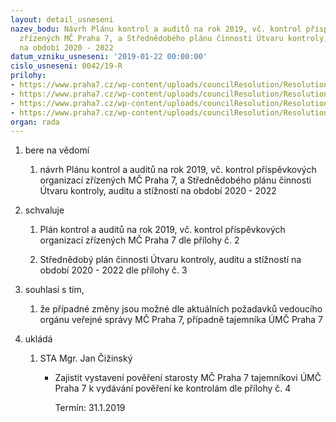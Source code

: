 ```yaml
---
layout: detail_usneseni
nazev_bodu: Návrh Plánu kontrol a auditů na rok 2019, vč. kontrol příspěvkových organizací
  zřízených MČ Praha 7, a Střednědobého plánu činnosti Útvaru kontroly, auditu a stížností
  na období 2020 - 2022
datum_vzniku_usneseni: '2019-01-22 00:00:00'
cislo_usneseni: 0042/19-R
prilohy:
- https://www.praha7.cz/wp-content/uploads/councilResolution/Resolutions/30524/export/Duvodovazprava~424402.docx
- https://www.praha7.cz/wp-content/uploads/councilResolution/Resolutions/30524/export/PlankontrolMCna2019~424401.docx
- https://www.praha7.cz/wp-content/uploads/councilResolution/Resolutions/30524/export/PlankontrolMCstrednedoby20202022~424400.docx
- https://www.praha7.cz/wp-content/uploads/councilResolution/Resolutions/30524/export/export~424833.pdf
organ: rada
---
```

<ol class="urzList_view" id="urzList">
<li class="urzClass1" id=""><span name="1">bere na vědomí</span> 
<ol class="urzOlClass decimal ">
<li class="urzClass2" style="TEXT-ALIGN: left" id=""><span><p>návrh Plánu kontrol a auditů na rok 2019, vč. kontrol příspěvkových organizací zřízených MČ Praha 7, a Střednědobého plánu činnosti Útvaru kontroly, auditu a stížností na období 2020 - 2022</p></span></li></ol></li>
<li class="urzClass1" id=""><span name="24">schvaluje</span> 
<ol class="urzOlClass decimal ">
<li class="urzClass2" style="TEXT-ALIGN: left" id=""><span><p>Plán kontrol a auditů na rok 2019, vč. kontrol příspěvkových organizací zřízených MČ Praha 7 dle přílohy č. 2</p></span></li>
<li class="urzClass2" style="TEXT-ALIGN: left" id=""><span><p>Střednědobý plán činnosti Útvaru kontroly, auditu a stížností na období 2020 - 2022 dle přílohy č. 3</p></span></li></ol></li>
<li class="urzClass1" id=""><span name="75">souhlasí s tím,</span> 
<ol class="urzOlClass decimal ">
<li class="urzClass2" style="TEXT-ALIGN: left" id=""><span><p>že případné změny jsou možné dle aktuálních požadavků vedoucího orgánu veřejné správy MČ Praha 7, případně tajemníka ÚMČ Praha 7</p></span></li></ol></li><li class="urzClass1" id="urzUkoly"><span name="1">ukládá</span><ol class="urzOlClass"><li class="urzClass2"><span><p>STA Mgr. Jan Čižinský</p></span><ul class="urzUlClass"><li class="urzClass3"><span><p>Zajistit vystavení pověření starosty MČ Praha 7 tajemníkovi ÚMČ Praha 7 k vydávání pověření ke kontrolám dle přílohy č. 4</p></span><span class="urzUkolTermin">  Termín:&nbsp;31.1.2019</span></li></ul></li></ol></li>
</ol>